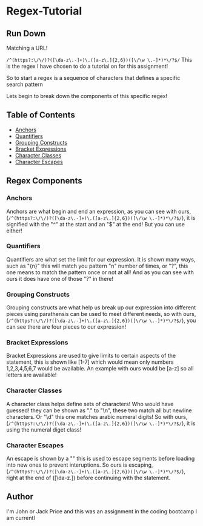 
# Regex-Tutorial

## Run Down
Matching a URL!

 `/^(https?:\/\/)?([\da-z\.-]+)\.([a-z\.]{2,6})([\/\w \.-]*)*\/?$/`
 This is the regex I have chosen to do a tutorial on for this assignment!

 So to start a regex is a sequence of characters that defines a specific search pattern

 Lets begin to break down the components of this specific regex!

## Table of Contents

- [Anchors](#anchors)
- [Quantifiers](#quantifiers)
- [Grouping Constructs](#grouping-constructs)
- [Bracket Expressions](#bracket-expressions)
- [Character Classes](#character-classes)
- [Character Escapes](#character-escapes)

## Regex Components

### Anchors
Anchors are what begin and end an expression, as you can see with ours, (`/^(https?:\/\/)?([\da-z\.-]+)\.([a-z\.]{2,6})([\/\w \.-]*)*\/?$/`), it is signified with the "^" at the start and an "$" at the end! But you can use either!
### Quantifiers
Quantifiers are what set the limit for our expression. It is shown many ways, such  as "{n}" this will match you pattern "n" number of times, or "?", this one means to match the pattern once or not at all! And as you can see with ours it does have one of those "?" in there!
### Grouping Constructs
 Grouping constructs are what help us break up our expression into different pieces using parathensis can be used to meet different needs, so with ours, (`/^(https?:\/\/)?([\da-z\.-]+)\.([a-z\.]{2,6})([\/\w \.-]*)*\/?$/`), you can see there are four pieces to our expression!
### Bracket Expressions
Bracket Expressions are used to give limits to certain aspects of the statement, this is shown like [1-7] which would mean only numbers 1,2,3,4,5,6,7 would be available. An example with ours would be [a-z] so all letters are available! 
### Character Classes
A character class helps define sets of characters! Who would have guessed! they can be shown as "." to "\n", these two match all but newline characters. Or "\d" this one matches arabic numeral digits!
So with ours, (`/^(https?:\/\/)?([\da-z\.-]+)\.([a-z\.]{2,6})([\/\w \.-]*)*\/?$/`), it is using the numeral diget class!
### Character Escapes
An escape is shown by a "\" this is used to escape segments before loading into new ones to prevent interuptions. So ours is escaping, (`/^(https?:\/\/)?([\da-z\.-]+)\.([a-z\.]{2,6})([\/\w \.-]*)*\/?$/`), right at the end of ([\da-z\.]) before continuing with the statement.
## Author
I'm John or Jack Price and this was an assignment in the coding bootcamp I am currentl
